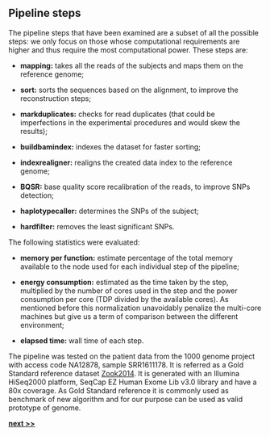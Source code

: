 ## Pipeline steps

The pipeline steps that have been examined are a subset of all the possible steps: we only focus on those whose computational requirements are higher and thus require the most computational power.
These steps are:

* **mapping:** takes all the reads of the subjects and maps them on the reference genome;

* **sort:** sorts the sequences based on the alignment, to improve the reconstruction steps;

* **markduplicates:** checks for read duplicates (that could be imperfections in the experimental procedures and would skew the results);

* **buildbamindex:** indexes the dataset for faster sorting;

* **indexrealigner:** realigns the created data index to the reference genome;

* **BQSR:** base quality score recalibration of the reads, to improve SNPs detection;

* **haplotypecaller:** determines the SNPs of the subject;

* **hardfilter:** removes the least significant SNPs.


The following statistics were evaluated:

* **memory per function:** estimate percentage of the total memory available to the node used for each individual step of the pipeline;

* **energy consumption:** estimated as the time taken by the step, multiplied by the number of cores used in the step and the power consumption per core (TDP divided by the available cores). As mentioned before this normalization unavoidably penalize the multi-core machines but give us a term of comparison between the different environment;

* **elapsed time:** wall time of each step.


The pipeline was tested on the patient data from the 1000 genome project with access code NA12878, sample SRR1611178.
It is referred as a Gold Standard reference dataset [Zook2014](https://www.nature.com/articles/nbt.2835).
It is generated with an Illumina HiSeq2000 platform, SeqCap EZ Human Exome Lib v3.0 library and have a 80x coverage.
As Gold Standard reference it is commonly used as benchmark of new algorithm and for our purpose can be used as valid prototype of genome.

[**next >>**](./Results.md)

